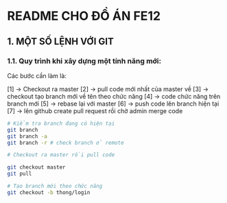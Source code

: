 # README CHO ĐỒ ÁN FE12

## 1. MỘT SỐ LỆNH VỚI GIT

### 1.1. Quy trình khi xây dựng một tính năng mới:

Các bước cần làm là:

[1] -> Checkout ra master
[2] -> pull code mới nhất của master về
[3] -> checkout tạo branch mới về tên theo chức năng
[4] -> code chức năng trên branch mới
[5] -> rebase lại với master
[6] -> push code lên branch hiện tại
[7] -> lên github create pull request rồi chờ admin merge code

```bash
# Kiểm tra branch đang có hiện tại
git branch
git branch -a
git branch -r # check branch ở remote

# Checkout ra master rồi pull code

git checkout master
git pull

# Tạo branch mới theo chức năng
git checkout -b thong/login



```
